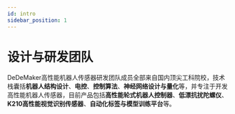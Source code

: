 ```yaml
---
id: intro
sidebar_position: 1
---
```


# 设计与研发团队

<!-- ## 希望可以用项目的形式去学习一门新的技术 -->

DeDeMaker高性能机器人传感器研发团队成员全部来自国内顶尖工科院校，技术栈囊括**机器人结构设计**、**电控**、**控制算法**、**神经网络设计与量化**等，并专注于开发高性能机器人传感器，目前产品包括**高性能轮式机器人控制器**、**低漂抗扰陀螺仪**、**K210高性能视觉识别传感器**、**自动化标签与模型训练平台**等。